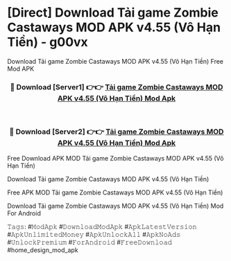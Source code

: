 # [Direct] Download Tải game Zombie Castaways MOD APK v4.55 (Vô Hạn Tiền) - g00vx
Download Tải game Zombie Castaways MOD APK v4.55 (Vô Hạn Tiền) Free Mod APK

<div align="center">
<h3>🔴 Download [Server1] 👉👉 <a href="https://apk-comot.site?title=Tải_game_Zombie_Castaways_MOD_APK_v4.55_(Vô_Hạn_Tiền)">Tải game Zombie Castaways MOD APK v4.55 (Vô Hạn Tiền) Mod Apk</a></h3><br>

<h3>🔴 Download [Server2] 👉👉 <a href="https://apk-comot.site?title=Tải_game_Zombie_Castaways_MOD_APK_v4.55_(Vô_Hạn_Tiền)">Tải game Zombie Castaways MOD APK v4.55 (Vô Hạn Tiền) Mod Apk</a></h3>
</div>


Free Download APK MOD Tải game Zombie Castaways MOD APK v4.55 (Vô Hạn Tiền)

Download Tải game Zombie Castaways MOD APK v4.55 (Vô Hạn Tiền) 

Free APK MOD Tải game Zombie Castaways MOD APK v4.55 (Vô Hạn Tiền) 

Download Tải game Zombie Castaways MOD APK v4.55 (Vô Hạn Tiền) Mod For Android

𝚃𝚊𝚐𝚜: #𝙼𝚘𝚍𝙰𝚙𝚔 #𝙳𝚘𝚠𝚗𝚕𝚘𝚊𝚍𝙼𝚘𝚍𝙰𝚙𝚔 #𝙰𝚙𝚔𝙻𝚊𝚝𝚎𝚜𝚝𝚅𝚎𝚛𝚜𝚒𝚘𝚗 #𝙰𝚙𝚔𝚄𝚗𝚕𝚒𝚖𝚒𝚝𝚎𝚍𝙼𝚘𝚗𝚎𝚢 #𝙰𝚙𝚔𝚄𝚗𝚕𝚘𝚌𝚔𝙰𝚕𝚕 #𝙰𝚙𝚔𝙽𝚘𝙰𝚍𝚜 #𝚄𝚗𝚕𝚘𝚌𝚔𝙿𝚛𝚎𝚖𝚒𝚞𝚖 #𝙵𝚘𝚛𝙰𝚗𝚍𝚛𝚘𝚒𝚍 #𝙵𝚛𝚎𝚎𝙳𝚘𝚠𝚗𝚕𝚘𝚊𝚍 #home_design_mod_apk